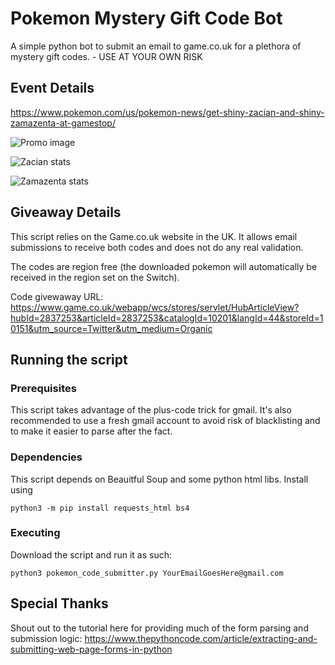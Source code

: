 # Pokemon Mystery Gift Code Bot

A simple python bot to submit an email to game.co.uk for a plethora of mystery gift codes. - USE AT YOUR OWN RISK

## Event Details

https://www.pokemon.com/us/pokemon-news/get-shiny-zacian-and-shiny-zamazenta-at-gamestop/

![Promo image](https://cdn1.dotesports.com/wp-content/uploads/sites/8/2021/10/23100614/image_2021-10-23_120612.png)

![Zacian stats](https://i.imgur.com/MX31Ur1.jpg)

![Zamazenta stats](https://i.imgur.com/0C1TR2M.jpg)

## Giveaway Details

This script relies on the Game.co.uk website in the UK. It allows email submissions to receive both codes and does not do any real validation.

The codes are region free (the downloaded pokemon will automatically be received in the region set on the Switch).

Code givewaway URL: https://www.game.co.uk/webapp/wcs/stores/servlet/HubArticleView?hubId=2837253&articleId=2837253&catalogId=10201&langId=44&storeId=10151&utm_source=Twitter&utm_medium=Organic

## Running the script

### Prerequisites

This script takes advantage of the plus-code trick for gmail. It's also recommended to use a fresh gmail account to avoid risk of blacklisting and to make it easier to parse after the fact.

### Dependencies

This script depends on Beauitful Soup and some python html libs. Install using

```
python3 -m pip install requests_html bs4
```

### Executing

Download the script and run it as such:

```
python3 pokemon_code_submitter.py YourEmailGoesHere@gmail.com
```

## Special Thanks

Shout out to the tutorial here for providing much of the form parsing and submission logic: https://www.thepythoncode.com/article/extracting-and-submitting-web-page-forms-in-python
